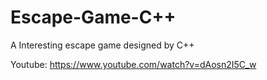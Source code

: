 # Escape-Game-C++
A Interesting escape game designed by C++

Youtube: https://www.youtube.com/watch?v=dAosn2I5C_w
